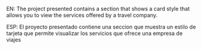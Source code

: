 EN: The project presented contains a section that shows a card style that allows you to view the services offered by a travel company.

ESP: El proyecto presentado contiene una seccion que muestra un estilo de tarjeta que permite visualizar los servicios que ofrece una empresa de viajes
